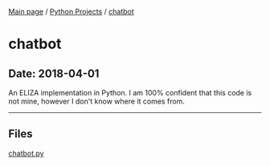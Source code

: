 [Main page](/) / [Python Projects](/python) / [chatbot](/python/2018-04-01_chatbot)

# chatbot

## Date: 2018-04-01

An ELIZA implementation in Python. I am 100% confident that this code is not mine, however I don't know where it comes from.

-----

## Files

[chatbot.py](chatbot.py)